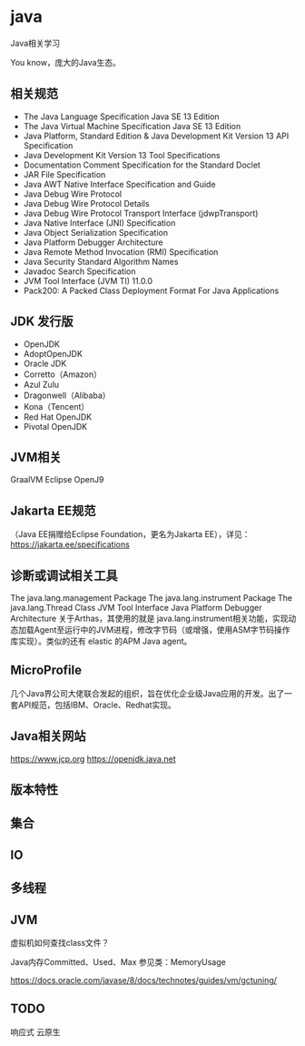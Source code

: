 # java
Java相关学习

You know，庞大的Java生态。


## 相关规范
* The Java Language Specification Java SE 13 Edition
* The Java Virtual Machine Specification Java SE 13 Edition
* Java Platform, Standard Edition & Java Development Kit Version 13 API Specification
* Java Development Kit Version 13 Tool Specifications
* Documentation Comment Specification for the Standard Doclet
* JAR File Specification
* Java AWT Native Interface Specification and Guide
* Java Debug Wire Protocol
* Java Debug Wire Protocol Details
* Java Debug Wire Protocol Transport Interface (jdwpTransport)
* Java Native Interface (JNI) Specification
* Java Object Serialization Specification
* Java Platform Debugger Architecture
* Java Remote Method Invocation (RMI) Specification
* Java Security Standard Algorithm Names
* Javadoc Search Specification
* JVM Tool Interface (JVM TI) 11.0.0
* Pack200: A Packed Class Deployment Format For Java Applications


## JDK 发行版
* OpenJDK
* AdoptOpenJDK
* Oracle JDK
* Corretto（Amazon）
* Azul Zulu
* Dragonwell（Alibaba）
* Kona（Tencent）
* Red Hat OpenJDK
* Pivotal OpenJDK


## JVM相关
GraalVM
Eclipse OpenJ9


## Jakarta EE规范
（Java EE捐赠给Eclipse Foundation，更名为Jakarta EE），详见：https://jakarta.ee/specifications



## 诊断或调试相关工具
The java.lang.management Package
The java.lang.instrument Package
The java.lang.Thread Class
JVM Tool Interface
Java Platform Debugger Architecture
关于Arthas，其使用的就是 java.lang.instrument相关功能，实现动态加载Agent至运行中的JVM进程，修改字节码（或增强，使用ASM字节码操作库实现）。类似的还有 elastic 的APM Java agent。 



## MicroProfile
几个Java界公司大佬联合发起的组织，旨在优化企业级Java应用的开发。出了一套API规范，包括IBM、Oracle、Redhat实现。



## Java相关网站
https://www.jcp.org
https://openjdk.java.net


## 版本特性




## 集合


## IO



## 多线程



## JVM
虚拟机如何查找class文件？



Java内存Committed、Used、Max
参见类：MemoryUsage

https://docs.oracle.com/javase/8/docs/technotes/guides/vm/gctuning/



## TODO
响应式
云原生

